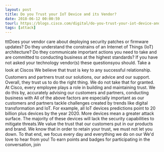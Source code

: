 ```yaml
---
layout: post
title: Do you Trust your IoT Device and its Vendor?
date: 2018-06-12 00:00:59
tourl: https://blogs.cisco.com/digital/do-you-trust-your-iot-device-and-its-vendor
tags: [attack]
---
```

tttDoes your vendor care about deploying security patches or firmware updates? Do they understand the constrains of an Internet of Things (IoT) architecture? Do they communicate important actions you need to take and are committed to conducting business at the highest standards? If you have not asked your technology vendor(s) these questionsyou should. Take a look at Ciscos We believe that trust is key to any successful relationship. Customers and partners trust our solutions, our advice and our support. Overall, they trust us to do the right thing. We do not take that for granted. At Cisco, every employee plays a role in building and maintaining trust. We do this by, accurately advising our customers and partners, conducting business with All of the above factors are especially important as our customers and partners tackle challenges created by trends like digital transformation and IoT. For example, all IoT devices predictions point to 20 billion plus devices by the year 2020. More devices mean a greater attack surface. The majority of these devices will lack the security capabilities to mitigate threats.We value the trust that our customers put in our products and brand. We know that in order to retain your trust, we must not let you down. To that end, we focus every day and everything we do on our We'd love to hear from you! To earn points and badges for participating in the conversation, join 